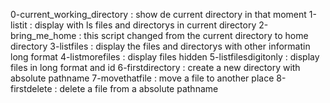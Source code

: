 0-current_working_directory : show de current directory in that moment
1-listit : display with ls files and directorys in current directory
2-bring_me_home : this script changed from the current directory to home directory
3-listfiles : display the files and directorys with other informatin long format
4-listmorefiles : display files  hidden 
5-listfilesdigitonly : display files in long format and id
6-firstdirectory : create a new directory with absolute pathname
7-movethatfile : move a file to another place
8-firstdelete : delete a file from a absolute pathname
